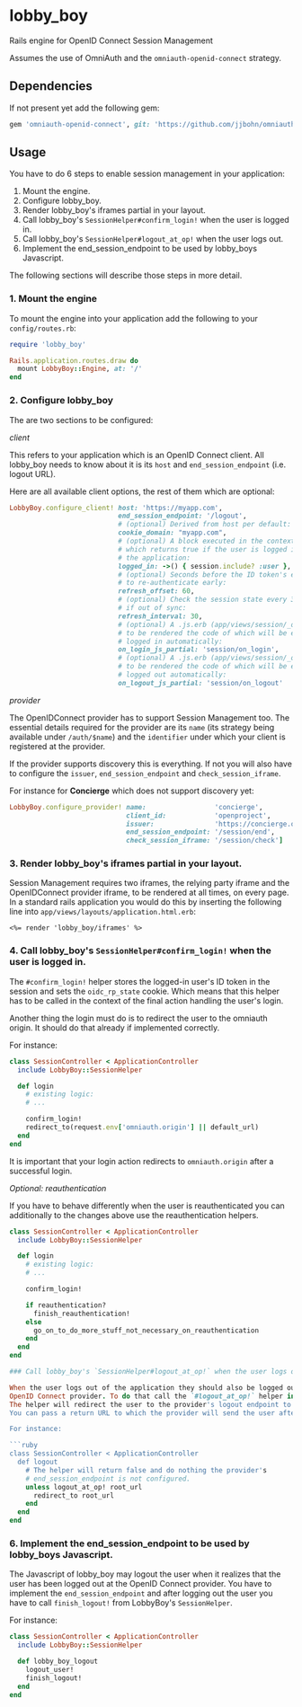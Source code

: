 # lobby_boy
Rails engine for OpenID Connect Session Management

Assumes the use of OmniAuth and the `omniauth-openid-connect` strategy.

## Dependencies

If not present yet add the following gem:

```ruby
gem 'omniauth-openid-connect', git: 'https://github.com/jjbohn/omniauth-openid-connect.git', branch: 'master'
```

## Usage

You have to do 6 steps to enable session management in your application:

1. Mount the engine.
2. Configure lobby_boy.
3. Render lobby_boy's iframes partial in your layout.
4. Call lobby_boy's `SessionHelper#confirm_login!` when the user is logged in.
5. Call lobby_boy's `SessionHelper#logout_at_op!` when the user logs out.
6. Implement the end_session_endpoint to be used by lobby_boys Javascript.

The following sections will describe those steps in more detail.

### 1. Mount the engine

To mount the engine into your application add the following to your `config/routes.rb`:

```ruby
require 'lobby_boy'

Rails.application.routes.draw do
  mount LobbyBoy::Engine, at: '/'
end
```

### 2. Configure lobby_boy

The are two sections to be configured:

*client*

This refers to your application which is an OpenID Connect client.
All lobby_boy needs to know about it is its `host` and `end_session_endpoint` (i.e. logout URL).

Here are all available client options, the rest of them which are optional:

```ruby
LobbyBoy.configure_client! host: 'https://myapp.com',
                           end_session_endpoint: '/logout',
                           # (optional) Derived from host per default:
                           cookie_domain: "myapp.com",
                           # (optional) A block executed in the context of a rails controller
                           # which returns true if the user is logged into
                           # the application:
                           logged_in: ->() { session.include? :user },
                           # (optional) Seconds before the ID token's expiration at which
                           # to re-authenticate early:
                           refresh_offset: 60,
                           # (optional) Check the session state every 30 seconds and refresh
                           # if out of sync:
                           refresh_interval: 30,
                           # (optional) A .js.erb (app/views/session/_on_login.js.erb) partial
                           # to be rendered the code of which will be executed if the user is
                           # logged in automatically:
                           on_login_js_partial: 'session/on_login',
                           # (optional) A .js.erb (app/views/session/_on_logout.js.erb) partial
                           # to be rendered the code of which will be executed if the user is
                           # logged out automatically:
                           on_logout_js_partial: 'session/on_logout'

```

*provider*

The OpenIDConnect provider has to support Session Management too. The essential details
required for the provider are its `name` (its strategy being available under `/auth/$name`)
and the `identifier` under which your client is registered at the provider.

If the provider supports discovery this is everything. If not you will also have to configure
the `issuer`, `end_session_endpoint` and `check_session_iframe`.

For instance for **Concierge** which does not support discovery yet:

```ruby
LobbyBoy.configure_provider! name:                 'concierge',
                             client_id:            'openproject',
                             issuer:               'https://concierge.openproject.com',
                             end_session_endpoint: '/session/end',
                             check_session_iframe: '/session/check']
```

### 3. Render lobby_boy's iframes partial in your layout.

Session Management requires two iframes, the relying party iframe and the OpenIDConnect provider iframe,
to be rendered at all times, on every page.
In a standard rails application you would do this by inserting the following line into
`app/views/layouts/application.html.erb`:

```
<%= render 'lobby_boy/iframes' %>
```

### 4. Call lobby_boy's `SessionHelper#confirm_login!` when the user is logged in.

The `#confirm_login!` helper stores the logged-in user's ID token in the session
and sets the `oidc_rp_state` cookie. Which means that this helper has to be called
in the context of the final action handling the user's login.

Another thing the login must do is to redirect the user to the omniauth origin.
It should do that already if implemented correctly.

For instance:

```ruby
class SessionController < ApplicationController
  include LobbyBoy::SessionHelper

  def login
    # existing logic:
    # ...

    confirm_login!
    redirect_to(request.env['omniauth.origin'] || default_url)
  end
end
```

It is important that your login action redirects to `omniauth.origin` after a
successful login.

*Optional: reauthentication*

If you have to behave differently when the user is reauthenticated you can
additionally to the changes above use the reauthentication helpers.

```ruby
class SessionController < ApplicationController
  include LobbyBoy::SessionHelper

  def login
    # existing logic:
    # ...

    confirm_login!

    if reauthentication?
      finish_reauthentication!
    else
      go_on_to_do_more_stuff_not_necessary_on_reauthentication
    end
  end
end

### Call lobby_boy's `SessionHelper#logout_at_op!` when the user logs out.

When the user logs out of the application they should also be logged out of the
OpenID Connect provider. To do that call the `#logout_at_op!` helper in your existing logout action.
The helper will redirect the user to the provider's logout endpoint to log them out globally.
You can pass a return URL to which the provider will send the user after the logout.

For instance:

```ruby
class SessionController < ApplicationController
  def logout
    # The helper will return false and do nothing the provider's
    # end_session_endpoint is not configured.
    unless logout_at_op! root_url
      redirect_to root_url
    end
  end
end
```

### 6. Implement the end_session_endpoint to be used by lobby_boys Javascript.

The Javascript of lobby_boy may logout the user when it realizes that
the user has been logged out at the OpenID Connect provider.
You have to implement the `end_session_endpoint` and after logging out
the user you have to call `finish_logout!` from LobbyBoy's `SessionHelper`.

For instance:

```ruby
class SessionController < ApplicationController
  include LobbyBoy::SessionHelper

  def lobby_boy_logout
    logout_user!
    finish_logout!
  end
end
```
